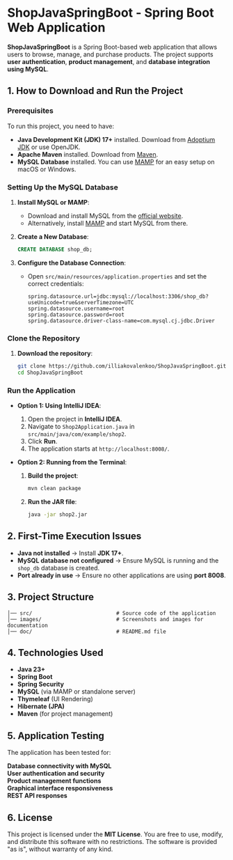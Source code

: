# ShopJavaSpringBoot - Spring Boot Web Application

**ShopJavaSpringBoot** is a Spring Boot-based web application that allows users to browse, manage, and purchase products. The project supports **user authentication**, **product management**, and **database integration using MySQL**.

## 1. How to Download and Run the Project

### **Prerequisites**

To run this project, you need to have:

- **Java Development Kit (JDK) 17+** installed. Download from [Adoptium JDK](https://adoptium.net/) or use OpenJDK.
- **Apache Maven** installed. Download from [Maven](https://maven.apache.org/download.cgi).
- **MySQL Database** installed. You can use [MAMP](https://www.mamp.info/en/) for an easy setup on macOS or Windows.

### **Setting Up the MySQL Database**

1. **Install MySQL or MAMP**:
   - Download and install MySQL from the [official website](https://dev.mysql.com/downloads/).
   - Alternatively, install [MAMP](https://www.mamp.info/en/) and start MySQL from there.

2. **Create a New Database**:
   ```sql
   CREATE DATABASE shop_db;
   ```

3. **Configure the Database Connection**:
   - Open `src/main/resources/application.properties` and set the correct credentials:
     ```properties
     spring.datasource.url=jdbc:mysql://localhost:3306/shop_db?useUnicode=true&serverTimezone=UTC
     spring.datasource.username=root
     spring.datasource.password=root
     spring.datasource.driver-class-name=com.mysql.cj.jdbc.Driver
     ```

### **Clone the Repository**

1. **Download the repository**:
   ```sh
   git clone https://github.com/illiakovalenkoo/ShopJavaSpringBoot.git
   cd ShopJavaSpringBoot
   ```

### **Run the Application**

- **Option 1: Using IntelliJ IDEA**:
  1. Open the project in **IntelliJ IDEA**.
  2. Navigate to `Shop2Application.java` in `src/main/java/com/example/shop2`.
  3. Click **Run**.
  4. The application starts at `http://localhost:8008/`.

- **Option 2: Running from the Terminal**:
  1. **Build the project**:
     ```sh
     mvn clean package
     ```
  2. **Run the JAR file**:
     ```sh
     java -jar shop2.jar
     ```

## 2. First-Time Execution Issues

- **Java not installed** → Install **JDK 17+**.
- **MySQL database not configured** → Ensure MySQL is running and the `shop_db` database is created.
- **Port already in use** → Ensure no other applications are using **port 8008**.

## 3. Project Structure

```
│── src/                           # Source code of the application
│── images/                        # Screenshots and images for documentation
│── doc/                           # README.md file
```

## 4. Technologies Used

- **Java 23+**
- **Spring Boot**
- **Spring Security**
- **MySQL** (via MAMP or standalone server)
- **Thymeleaf** (UI Rendering)
- **Hibernate (JPA)**
- **Maven** (for project management)

## 5. Application Testing

The application has been tested for:

 **Database connectivity with MySQL**  
 **User authentication and security**  
 **Product management functions**  
 **Graphical interface responsiveness**  
 **REST API responses**  

## 6. License

This project is licensed under the **MIT License**. You are free to use, modify, and distribute this software with no restrictions. The software is provided "as is", without warranty of any kind.



